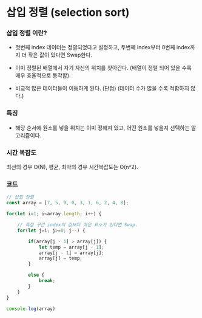 # 삽입 정렬 (selection sort)  

### 삽입 정렬 이란?

- 첫번째 index 데이터는 정렬되었다고 설정하고, 두번쩨 index부터 0번째 index까지 더 작은 값이 있다면 Swap한다.

- 이미 정렬된 배열에서 자기 자신의 위치를 찾아간다. (배열이 정렬 되어 있을 수록 매우 효율적으로 동작함).   

- 비교적 많은 데이터들이 이동하게 된다.  (단점)  (데이터 수가 많을 수록 적합하지 않다.)  

### 특징

- 해당 순서에 원소를 넣을 위치는 이미 정해져 있고, 어떤 원소를 넣을지 선택하는 알고리즘이다.

### 시간 복잡도

최선의 경우 O(N), 평균, 최악의 경우 시간복잡도는 O(n^2).  


### 코드

```js
// 삽입 정렬
const array = [7, 5, 9, 0, 3, 1, 6, 2, 4, 8];

for(let i=1; i<array.length; i++) {

    // 특정 구간 index의 값보다 작은 요소가 있다면 Swap.
    for(let j=i; j>=0; j--) {

        if(array[j - 1] > array[j]) {
            let temp = array[j - 1];
            array[j - 1] = array[j];
            array[j] = temp;
        }

        else {
            break;
        }
    }
}

console.log(array)
```
